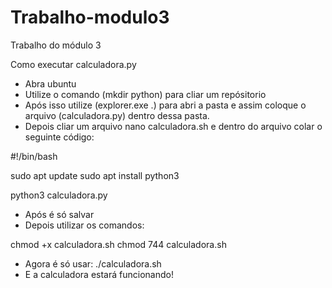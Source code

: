 # Trabalho-modulo3
 Trabalho do módulo 3


Como executar calculadora.py
- Abra ubuntu
- Utilize o comando (mkdir python) para cliar um repósitorio 
- Após isso utilize (explorer.exe .) para abri a pasta e assim coloque o arquivo (calculadora.py) dentro dessa pasta.
- Depois cliar um arquivo nano calculadora.sh e dentro do arquivo colar o seguinte código:

#!/bin/bash

sudo apt update
sudo apt install python3

python3 calculadora.py

- Após é só salvar
- Depois utilizar os comandos:

chmod +x calculadora.sh
chmod 744 calculadora.sh

- Agora é só usar: ./calculadora.sh
- E a calculadora estará funcionando!
